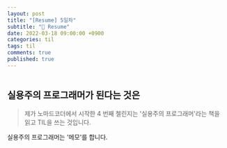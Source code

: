 ```yaml
---
layout: post
title: "[Resume] 5일차"
subtitle: "👑 Resume"
date: 2022-03-18 09:00:00 +0900
categories: til
tags: til
comments: true
published: true
---
```


<img src="https://media.vlpt.us/images/djdu4496/post/2fa5b066-0d61-47d5-8654-d4c59cc88192/%E1%84%8A%E1%85%A5%E1%86%B7%E1%84%82%E1%85%A6%E1%84%8B%E1%85%B5%E1%86%AF%20%7C%20TIL(2).png" alt="" />

<h2 style="font-family: -apple-system">실용주의 프로그래머가 된다는 것은</h2>


> 제가 노마드코더에서 시작한 4 번째 첼린지는 '실용주의 프로그래머'라는 책을 읽고 TIL을 쓰는 것입니다. 

<p> 실용주의 프로그래머는 '메모'를 합니다. </p>